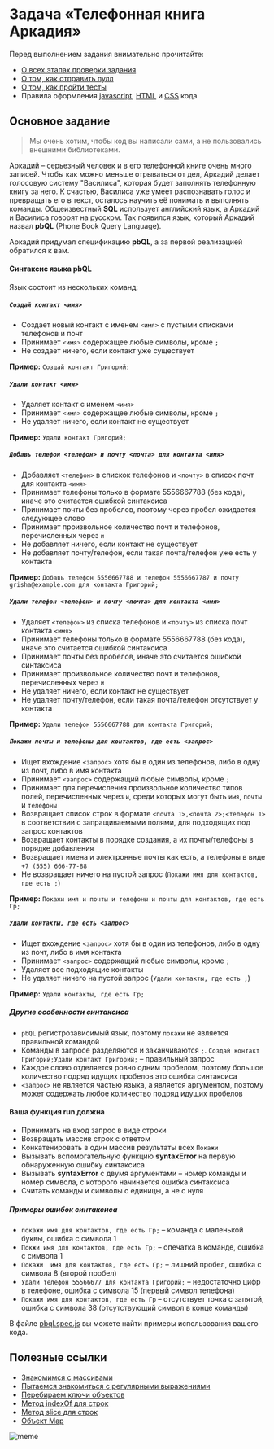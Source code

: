# Задача «Телефонная книга Аркадия»

Перед выполнением задания внимательно прочитайте:

- [О всех этапах проверки задания](https://github.com/urfu-2019/guides/blob/master/workflow/overall.md)
- [О том, как отправить пулл](https://github.com/urfu-2019/guides/blob/master/workflow/pull.md)
- [О том, как пройти тесты](https://github.com/urfu-2019/guides/blob/master/workflow/test.md)
- Правила оформления [javascript](https://github.com/urfu-2019/guides/blob/master/codestyle/js.md), [HTML](https://github.com/urfu-2019/guides/blob/master/codestyle/html.md) и [CSS](https://github.com/urfu-2019/guides/blob/master/codestyle/css.md) кода

## Основное задание

> Мы очень хотим, чтобы код вы написали сами, а не пользовались внешними библиотеками.

Аркадий – серьезный человек и в его телефонной книге очень много записей. 
Чтобы как можно меньше отрываться от дел, Аркадий делает голосовую систему "Василиса", которая будет заполнять телефонную книгу за него.
К счастью, Василиса уже умеет распознавать голос и превращать его в текст, осталось научить её понимать и выполнять команды.
Общеизвестный **SQL** использует английский язык, а Аркадий и Василиса говорят на русском. Так появился язык, который Аркадий назвал **pbQL** (Phone Book Query Language).

Аркадий придумал спецификацию **pbQL**, а за первой реализацией обратился к вам.

#### Синтаксис языка __pbQL__

Язык состоит из нескольких команд:

##### `Создай контакт <имя>`
* Создает новый контакт с именем `<имя>` с пустыми списками телефонов и почт
* Принимает `<имя>` содержащее любые символы, кроме `;`
* Не создает ничего, если контакт уже существует

**Пример:** `Создай контакт Григорий;`

##### `Удали контакт <имя>`
* Удаляет контакт с именем `<имя>`
* Принимает `<имя>` содержащее любые символы, кроме `;`
* Не удаляет ничего, если контакт не существует

**Пример:** `Удали контакт Григорий;`

##### `Добавь телефон <телефон> и почту <почта> для контакта <имя>`
* Добавляет `<телефон>` в спискок телефонов и `<почту>` в список почт для контакта `<имя>`
* Принимает телефоны только в формате 5556667788 (без кода), иначе это считается ошибкой синтаксиса
* Принимает почты без пробелов, поэтому через пробел ожидается следующее слово
* Принимает произвольное количество почт и телефонов, перечисленных через `и`
* Не добавляет ничего, если контакт не существует
* Не добавляет почту/телефон, если такая почта/телефон уже есть у контакта

**Пример:** `Добавь телефон 5556667788 и телефон 5556667787 и почту grisha@example.com для контакта Григорий;`

##### `Удали телефон <телефон> и почту <почта> для контакта <имя>`
* Удаляет `<телефон>` из списка телефонов и `<почту>` из списка почт контакта `<имя>`
* Принимает телефоны только в формате 5556667788 (без кода), иначе это считается ошибкой синтаксиса
* Принимает почты без пробелов, иначе это считается ошибкой синтаксиса
* Принимает произвольное количество почт и телефонов, перечисленных через `и`
* Не удаляет ничего, если контакт не существует
* Не удаляет почту/телефон, если такая почта/телефон отсутствует у контакта

**Пример:** `Удали телефон 5556667788 для контакта Григорий;`

##### `Покажи почты и телефоны для контактов, где есть <запрос>`
* Ищет вхождение `<запрос>` хотя бы в один из телефонов, либо в одну из почт, либо в имя контакта
* Принимает `<запрос>` содержащий любые символы, кроме `;`
* Принимает для перечисления произвольное количество типов полей, перечисленных через `и`, среди которых могут быть `имя`, `почты` и `телефоны`
* Возвращает список строк в формате `<почта 1>,<почта 2>;<телефон 1>` в соответствии с запращиваемыми полями, для подходящих под запрос контактов
* Возвращает контакты в порядке создания, а их почты/телефоны в порядке добавления
* Возвращает имена и электронные почты как есть, а телефоны в виде `+7 (555) 666-77-88`
* Не возвращает ничего на пустой запрос (`Покажи имя для контактов, где есть ;`)

**Пример:** `Покажи имя и почты и телефоны и почты для контактов, где есть Гр;`

##### `Удали контакты, где есть <запрос>`
* Ищет вхождение `<запрос>` хотя бы в один из телефонов, либо в одну из почт, либо в имя контакта
* Принимает `<запрос>` содержащий любые символы, кроме `;`
* Удаляет все подходящие контакты
* Не удаляет ничего на пустой запрос (`Удали контакты, где есть ;`)

**Пример:** `Удали контакты, где есть Гр;`

##### Другие особенности синтаксиса
* `pbQL` регистрозависимый язык, поэтому `покажи` не является правильной командой
* Команды в запросе разделяются и заканчиваются `;`. `Создай контакт Григорий;Удали контакт Григорий;` – правильный запрос
* Каждое слово отделяется ровно одним пробелом, поэтому большое количество подряд идущих пробелов это ошибка синтаксиса
* `<запрос>` не является частью языка, а является аргументом, поэтому может содержать любое количество подряд идущих пробелов

#### Ваша функция __run__ должна
* Принимать на вход запрос в виде строки
* Возвращать массив строк с ответом
* Конкатенировать в один массив результаты всех `Покажи`
* Вызывать вспомогательную функцию __syntaxError__ на первую обнаруженную ошибку синтаксиса
* Вызывать __syntaxError__ c двумя аргументами – номер команды и номер символа, с которого начинается ошибка синтаксиса
* Считать команды и символы с единицы, а не с нуля

##### Примеры ошибок синтаксиса
* `покажи имя для контактов, где есть Гр;` – команда c маленькой буквы, ошибка с символа 1
* `Покжи имя для контактов, где есть Гр;` – опечатка в команде, ошибка с символа 1
* `Покажи  имя для контактов, где есть Гр;` – лишний пробел, ошибка с символа 8 (второй пробел)
* `Удали телефон 55566677 для контакта Григорий;` – недостаточно цифр в телефоне, ошибка с символа 15 (первый символ телефона)
* `Покажи имя для контактов, где есть Гр` – отсутствует точка с запятой, ошибка с символа 38 (отсутствующий символ в конце команды)

В файле [pbql.spec.js](./pbql.spec.js) вы можете найти примеры использования вашего кода.

## Полезные ссылки

- [Знакомимся с массивами](https://developer.mozilla.org/ru/docs/Web/JavaScript/Reference/Global_Objects/Array)
- [Пытаемся знакомиться с регулярными выражениями](https://developer.mozilla.org/ru/docs/Web/JavaScript/Reference/Global_Objects/RegExp)
- [Перебираем ключи объектов](https://developer.mozilla.org/ru/docs/Web/JavaScript/Reference/Global_Objects/Object/keys)
- [Метод indexOf для строк](https://developer.mozilla.org/ru/docs/Web/JavaScript/Reference/Global_Objects/String/indexOf)
- [Метод slice для строк](https://developer.mozilla.org/ru/docs/Web/JavaScript/Reference/Global_Objects/String/slice)
- [Объект Map](https://developer.mozilla.org/ru/docs/Web/JavaScript/Reference/Global_Objects/Map)

![meme](https://user-images.githubusercontent.com/8963033/67218001-14c3bd00-f43f-11e9-9193-6e2b6f8c00e0.png)